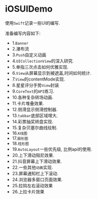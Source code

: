 # iOSUIDemo
使用`Swift`记录一些UI的编写.

准备编写内容如下:

- 1.`Banner`
- 2.瀑布流
- 3.`Push`自定义动画
- 4.`UICollectionView`的深入研究.
- 5.单指三次点击如何优雅实现.
- 6.`View`从屏幕显示到被遮盖,时间如何统计.
- 7.`View`的contentMode实现.
- 8.星星评分手势`View`封装
- 9.`CoreText`的`API`练习.
- 10.各种复杂转场动画.
- 11.卡片堆叠效果.
- 12.侧滑显示侧滑控制器.
- 13.`tabbar`底部区域增大.
- 14.彩票抽奖转盘实现.
- 15.复杂贝塞尔曲线绘制.
- 16.`K线图`
- 17.`扇形图`
- 18.`柱形图`
- 19.`AutoLayout`一些优先级, 比例api的使用.
- 20.上下滑动阻尼效果.
- 21.抖音屏幕上下滑动效果.
- 22.一些其他`动画`实现.
- 23.屏幕通知栏上下滚动.
- 24.浏览器多窗口页面效果.
- 25.拉钩左右滚动效果
- 26.上拉卡片效果

